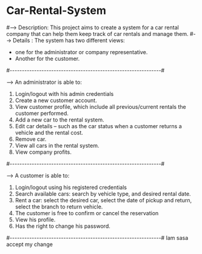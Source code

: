 # Car-Rental-System
#--> Description: This project aims to create a system for a car rental company  that can help them keep track of car rentals and manage them.
#--> Details : 
The system has two different views:
- one for the administrator or company representative.
- Another for the customer.

#--------------------------------------------------------------#

--> An administrator is able to:
1. Login/logout with his admin credentials
2. Create a new customer account.
3. View customer profile, which include all previous/current rentals the customer performed.
4. Add a new car to the rental system.
5. Edit car details – such as the car status when a customer returns a vehicle and the rental cost.
6. Remove car.
7. View all cars in the rental system.
8. View company profits.

#--------------------------------------------------------------#

--> A customer is able to:
1. Login/logout using his registered credentials
2. Search available cars: search by vehicle type, and desired rental date.
3. Rent a car: select the desired car, select the date of pickup and return, select the branch to return vehicle. 
4. The customer is free to confirm or cancel the reservation
5.  View his profile.
6.  Has the right to change his password.

#--------------------------------------------------------------#
 Iam sasa accept my change
